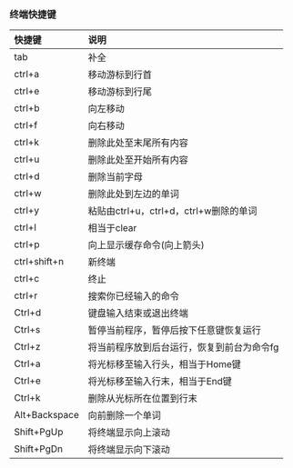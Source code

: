 
### 终端快捷键

| 快捷键 | 说明 |
| :--- | :-----------|
| tab | 补全 |
| ctrl+a | 移动游标到行首 |
| ctrl+e | 移动游标到行尾 |
| ctrl+b | 向左移动 |
| ctrl+f | 向右移动 |
| ctrl+k | 删除此处至末尾所有内容 |
| ctrl+u | 删除此处至开始所有内容 |
| ctrl+d | 删除当前字母 |
| ctrl+w | 删除此处到左边的单词 |
| ctrl+y | 粘贴由ctrl+u，ctrl+d，ctrl+w删除的单词 |
| ctrl+l | 相当于clear |
| ctrl+p | 向上显示缓存命令(向上箭头) |
| ctrl+shift+n | 新终端 |
| ctrl+c | 终止 |
| ctrl+r | 搜索你已经输入的命令 |
| Ctrl+d | 键盘输入结束或退出终端 |
| Ctrl+s | 暂停当前程序，暂停后按下任意键恢复运行 |
| Ctrl+z | 将当前程序放到后台运行，恢复到前台为命令fg |
| Ctrl+a | 将光标移至输入行头，相当于Home键 |
| Ctrl+e | 将光标移至输入行末，相当于End键 |
| Ctrl+k | 删除从光标所在位置到行末 |
| Alt+Backspace | 向前删除一个单词 |
| Shift+PgUp | 将终端显示向上滚动 |
| Shift+PgDn | 将终端显示向下滚动 |
